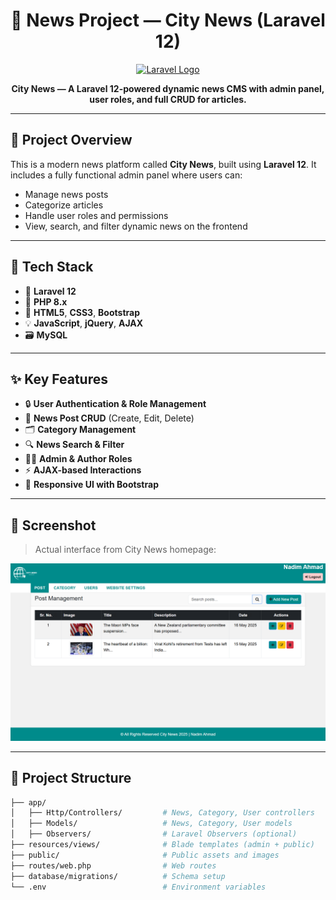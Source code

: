 <h1 align="center">📰 News Project — City News (Laravel 12)</h1>

<p align="center">
  <a href="https://laravel.com" target="_blank">
    <img src="https://raw.githubusercontent.com/laravel/art/master/logo-lockup/5%20SVG/2%20CMYK/1%20Full%20Color/laravel-logolockup-cmyk-red.svg" width="400" alt="Laravel Logo">
  </a>
</p>

<p align="center">
  <b>City News — A Laravel 12-powered dynamic news CMS with admin panel, user roles, and full CRUD for articles.</b>
</p>

---

## 🧾 Project Overview

This is a modern news platform called **City News**, built using **Laravel 12**. It includes a fully functional admin panel where users can:

- Manage news posts
- Categorize articles
- Handle user roles and permissions
- View, search, and filter dynamic news on the frontend

---

## 🧠 Tech Stack

- 🧰 **Laravel 12**
- 🐘 **PHP 8.x**
- 🎨 **HTML5**, **CSS3**, **Bootstrap**
- 💡 **JavaScript**, **jQuery**, **AJAX**
- 🗃️ **MySQL**

---

## ✨ Key Features

- 🔒 **User Authentication & Role Management**
- 📝 **News Post CRUD** (Create, Edit, Delete)
- 🗂️ **Category Management**
- 🔍 **News Search & Filter**
- 🧑‍💼 **Admin & Author Roles**
- ⚡ **AJAX-based Interactions**
- 📱 **Responsive UI with Bootstrap**

---

## 📸 Screenshot

> Actual interface from City News homepage:

<p align="center">
  <img src="/public/image/Screenshot.png" width="600" alt="City News Screenshot">
</p>

---

## 📁 Project Structure

```bash
├── app/
│   ├── Http/Controllers/         # News, Category, User controllers
│   ├── Models/                   # News, Category, User models
│   ├── Observers/                # Laravel Observers (optional)
├── resources/views/              # Blade templates (admin + public)
├── public/                       # Public assets and images
├── routes/web.php                # Web routes
├── database/migrations/          # Schema setup
└── .env                          # Environment variables
